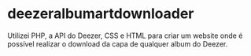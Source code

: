 # deezeralbumartdownloader
Utilizei PHP, a API do Deezer, CSS e HTML para criar um website onde é possível realizar o download da capa de qualquer album do Deezer. 
